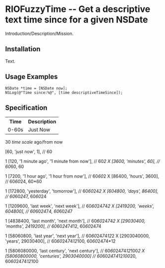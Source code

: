 # RIOFuzzyTime -- Get a descriptive text time since for a given NSDate

Introduction/Description/Mission.

## Installation

Text.


## Usage Examples

```obj-c
NSDate *time = [NSDate now];
NSLog(@"Time since:%@", [time descriptiveTimeSince]);
```


## Specification

<table>
    <tr>
        <th>Time</th>
        <th>Description</th>
    </tr>
    <tr>
        <td>0-60s</td>
        <td>Just Now</td>
    </tr>
</table>


30 _time scale_ ago/from now

[60, 'just now', 1], // 60

1 [120, '1 minute ago', '1 minute from now'], // 60*2
X [3600, 'minutes', 60], // 60*60, 60

1 [7200, '1 hour ago', '1 hour from now'], // 60*60*2
X [86400, 'hours', 3600], // 60*60*24, 60*60

1 [172800, 'yesterday', 'tomorrow'], // 60*60*24*2
X [604800, 'days', 86400], // 60*60*24*7, 60*60*24

1 [1209600, 'last week', 'next week'], // 60*60*24*7*4*2
X [2419200, 'weeks', 604800], // 60*60*24*7*4, 60*60*24*7

1 [4838400, 'last month', 'next month'], // 60*60*24*7*4*2
X [29030400, 'months', 2419200], // 60*60*24*7*4*12, 60*60*24*7*4

1 [58060800, 'last year', 'next year'], // 60*60*24*7*4*12*2
X [2903040000, 'years', 29030400], // 60*60*24*7*4*12*100, 60*60*24*7*4*12

1 [5806080000, 'last century', 'next century'], // 60*60*24*7*4*12*100*2
X [58060800000, 'centuries', 2903040000] // 60*60*24*7*4*12*100*20, 60*60*24*7*4*12*100


